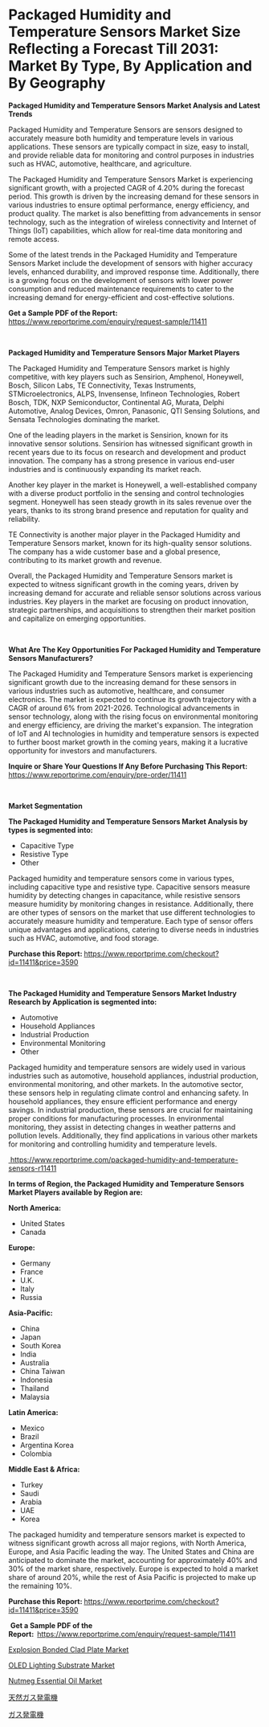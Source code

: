 <p><h1>Packaged Humidity and Temperature Sensors Market Size Reflecting a Forecast Till 2031: Market By Type, By Application and By Geography</h1></p><p><strong>Packaged Humidity and Temperature Sensors Market Analysis and Latest Trends</strong></p>
<p><p>Packaged Humidity and Temperature Sensors are sensors designed to accurately measure both humidity and temperature levels in various applications. These sensors are typically compact in size, easy to install, and provide reliable data for monitoring and control purposes in industries such as HVAC, automotive, healthcare, and agriculture.</p><p>The Packaged Humidity and Temperature Sensors Market is experiencing significant growth, with a projected CAGR of 4.20% during the forecast period. This growth is driven by the increasing demand for these sensors in various industries to ensure optimal performance, energy efficiency, and product quality. The market is also benefitting from advancements in sensor technology, such as the integration of wireless connectivity and Internet of Things (IoT) capabilities, which allow for real-time data monitoring and remote access.</p><p>Some of the latest trends in the Packaged Humidity and Temperature Sensors Market include the development of sensors with higher accuracy levels, enhanced durability, and improved response time. Additionally, there is a growing focus on the development of sensors with lower power consumption and reduced maintenance requirements to cater to the increasing demand for energy-efficient and cost-effective solutions.</p></p>
<p><strong>Get a Sample PDF of the Report:&nbsp;</strong> <a href="https://www.reportprime.com/enquiry/request-sample/11411">https://www.reportprime.com/enquiry/request-sample/11411</a></p>
<p>&nbsp;</p>
<p><strong>Packaged Humidity and Temperature Sensors Major Market Players</strong></p>
<p><p>The Packaged Humidity and Temperature Sensors market is highly competitive, with key players such as Sensirion, Amphenol, Honeywell, Bosch, Silicon Labs, TE Connectivity, Texas Instruments, STMicroelectronics, ALPS, Invensense, Infineon Technologies, Robert Bosch, TDK, NXP Semiconductor, Continental AG, Murata, Delphi Automotive, Analog Devices, Omron, Panasonic, QTI Sensing Solutions, and Sensata Technologies dominating the market.</p><p>One of the leading players in the market is Sensirion, known for its innovative sensor solutions. Sensirion has witnessed significant growth in recent years due to its focus on research and development and product innovation. The company has a strong presence in various end-user industries and is continuously expanding its market reach.</p><p>Another key player in the market is Honeywell, a well-established company with a diverse product portfolio in the sensing and control technologies segment. Honeywell has seen steady growth in its sales revenue over the years, thanks to its strong brand presence and reputation for quality and reliability.</p><p>TE Connectivity is another major player in the Packaged Humidity and Temperature Sensors market, known for its high-quality sensor solutions. The company has a wide customer base and a global presence, contributing to its market growth and revenue.</p><p>Overall, the Packaged Humidity and Temperature Sensors market is expected to witness significant growth in the coming years, driven by increasing demand for accurate and reliable sensor solutions across various industries. Key players in the market are focusing on product innovation, strategic partnerships, and acquisitions to strengthen their market position and capitalize on emerging opportunities.</p></p>
<p>&nbsp;</p>
<p><strong>What Are The Key Opportunities For Packaged Humidity and Temperature Sensors Manufacturers?</strong></p>
<p><p>The Packaged Humidity and Temperature Sensors market is experiencing significant growth due to the increasing demand for these sensors in various industries such as automotive, healthcare, and consumer electronics. The market is expected to continue its growth trajectory with a CAGR of around 6% from 2021-2026. Technological advancements in sensor technology, along with the rising focus on environmental monitoring and energy efficiency, are driving the market's expansion. The integration of IoT and AI technologies in humidity and temperature sensors is expected to further boost market growth in the coming years, making it a lucrative opportunity for investors and manufacturers.</p></p>
<p><strong>Inquire or Share Your Questions If Any Before Purchasing This Report:</strong> <a href="https://www.reportprime.com/enquiry/pre-order/11411">https://www.reportprime.com/enquiry/pre-order/11411</a></p>
<p>&nbsp;</p>
<p><strong>Market Segmentation</strong></p>
<p><strong>The Packaged Humidity and Temperature Sensors Market Analysis by types is segmented into:</strong></p>
<p><ul><li>Capacitive Type</li><li>Resistive Type</li><li>Other</li></ul></p>
<p><p>Packaged humidity and temperature sensors come in various types, including capacitive type and resistive type. Capacitive sensors measure humidity by detecting changes in capacitance, while resistive sensors measure humidity by monitoring changes in resistance. Additionally, there are other types of sensors on the market that use different technologies to accurately measure humidity and temperature. Each type of sensor offers unique advantages and applications, catering to diverse needs in industries such as HVAC, automotive, and food storage.</p></p>
<p><strong>Purchase this Report:&nbsp;</strong><a href="https://www.reportprime.com/checkout?id=11411&price=3590">https://www.reportprime.com/checkout?id=11411&price=3590</a></p>
<p>&nbsp;</p>
<p><strong>The Packaged Humidity and Temperature Sensors Market Industry Research by Application is segmented into:</strong></p>
<p><ul><li>Automotive</li><li>Household Appliances</li><li>Industrial Production</li><li>Environmental Monitoring</li><li>Other</li></ul></p>
<p><p>Packaged humidity and temperature sensors are widely used in various industries such as automotive, household appliances, industrial production, environmental monitoring, and other markets. In the automotive sector, these sensors help in regulating climate control and enhancing safety. In household appliances, they ensure efficient performance and energy savings. In industrial production, these sensors are crucial for maintaining proper conditions for manufacturing processes. In environmental monitoring, they assist in detecting changes in weather patterns and pollution levels. Additionally, they find applications in various other markets for monitoring and controlling humidity and temperature levels.</p></p>
<p><a href="https://www.reportprime.com/packaged-humidity-and-temperature-sensors-r11411">&nbsp;https://www.reportprime.com/packaged-humidity-and-temperature-sensors-r11411</a></p>
<p><strong>In terms of Region, the Packaged Humidity and Temperature Sensors Market Players available by Region are:</strong></p>
<p>
    <p> <strong> North America: </strong>
        <ul>
            <li>United States</li>
            <li>Canada</li>
        </ul>
        </p> 
    <p> <strong> Europe: </strong>
        <ul>
            <li>Germany</li>
            <li>France</li>
            <li>U.K.</li>
            <li>Italy</li>
            <li>Russia</li>
        </ul>
        </p> 
    <p> <strong> Asia-Pacific: </strong>
        <ul>
            <li>China</li>
            <li>Japan</li>
            <li>South Korea</li>
            <li>India</li>
            <li>Australia</li>
            <li>China Taiwan</li>
            <li>Indonesia</li>
            <li>Thailand</li>
            <li>Malaysia</li>
        </ul>
        </p> 
    <p> <strong> Latin America: </strong>
        <ul>
            <li>Mexico</li>
            <li>Brazil</li>
            <li>Argentina Korea</li>
            <li>Colombia</li>
        </ul>
        </p> 
    <p> <strong> Middle East & Africa: </strong>
        <ul>
            <li>Turkey</li>
            <li>Saudi</li>
            <li>Arabia</li>
            <li>UAE</li>
            <li>Korea</li>
        </ul>
    </p>
    </p>
<p><p>The packaged humidity and temperature sensors market is expected to witness significant growth across all major regions, with North America, Europe, and Asia Pacific leading the way. The United States and China are anticipated to dominate the market, accounting for approximately 40% and 30% of the market share, respectively. Europe is expected to hold a market share of around 20%, while the rest of Asia Pacific is projected to make up the remaining 10%.</p></p>
<p><strong>Purchase this Report: </strong><a href="https://www.reportprime.com/checkout?id=11411&price=3590">https://www.reportprime.com/checkout?id=11411&price=3590</a></p>
<p>&nbsp;<strong>Get a Sample PDF of the Report:&nbsp;&nbsp;</strong><a href="https://www.reportprime.com/enquiry/request-sample/11411">https://www.reportprime.com/enquiry/request-sample/11411</a></p>
<p><strong></strong></p>
<p><p><a href="https://www.linkedin.com/pulse/explosion-bonded-clad-plate-market-goal-estimating-size-future-fawjc?trackingId=ftY3yEursHPpAvs3D1HnPQ%3D%3D">Explosion Bonded Clad Plate Market</a></p><p><a href="https://github.com/Alonsoolds3wq1d81czn8rbol/Market-Research-Report-List-2/blob/main/oled-lighting-substrate-market.md">OLED Lighting Substrate Market</a></p><p><a href="https://www.linkedin.com/pulse/nutmeg-essential-oil-market-size-growth-forecast-from-yzmqc?trackingId=21X7iSq8HBv3rDyp0Cbn7A%3D%3D">Nutmeg Essential Oil Market</a></p><p><a href="https://github.com/nemesis2824/Market-Research-Report-List-1/blob/main/385524125815.md">天然ガス発電機</a></p><p><a href="https://github.com/pepo3k/Market-Research-Report-List-1/blob/main/240694925814.md">ガス発電機</a></p></p>